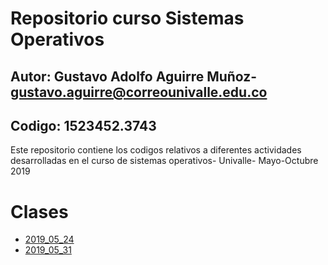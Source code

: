 # Repositorio curso Sistemas Operativos
## Autor: Gustavo Adolfo Aguirre Muñoz- gustavo.aguirre@correounivalle.edu.co
## Codigo: 1523452.3743


Este repositorio contiene los codigos relativos a diferentes actividades
desarrolladas en el curso de sistemas operativos- Univalle- Mayo-Octubre 2019

# Clases

* [2019_05_24](2019_05_24)
* [2019_05_31](2019_05_31)

